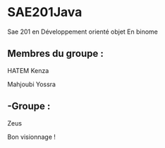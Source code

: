 # SAE201Java

Sae 201 en Développement orienté objet En binome 
## Membres du groupe :
HATEM Kenza

Mahjoubi Yossra
## -Groupe :
Zeus

Bon visionnage !
